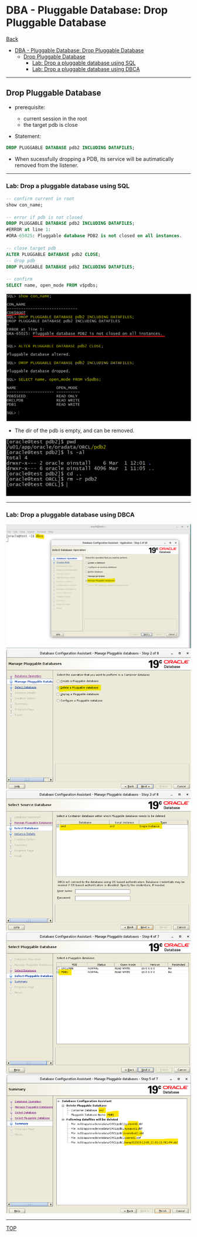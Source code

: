 # DBA - Pluggable Database: Drop Pluggable Database

[Back](../../index.md)

- [DBA - Pluggable Database: Drop Pluggable Database](#dba---pluggable-database-drop-pluggable-database)
  - [Drop Pluggable Database](#drop-pluggable-database)
    - [Lab: Drop a pluggable database using SQL](#lab-drop-a-pluggable-database-using-sql)
    - [Lab: Drop a pluggable database using DBCA](#lab-drop-a-pluggable-database-using-dbca)

---

## Drop Pluggable Database

- prerequisite:

  - current session in the root
  - the target pdb is close

- Statement:

```sql
DROP PLUGGABLE DATABASE pdb2 INCLUDING DATAFILES;

```

- When sucessfully dropping a PDB, its service will be autimatically removed from the listener.

---

### Lab: Drop a pluggable database using SQL

```sql
-- confirm current in root
show con_name;

-- error if pdb is not closed
DROP PLUGGABLE DATABASE pdb2 INCLUDING DATAFILES;
#ERROR at line 1:
#ORA-65025: Pluggable database PDB2 is not closed on all instances.

-- close target pdb
ALTER PLUGGABLE DATABASE pdb2 CLOSE;
-- drop pdb
DROP PLUGGABLE DATABASE pdb2 INCLUDING DATAFILES;

-- confirm
SELECT name, open_mode FROM v$pdbs;
```

![lab_pdb_drop_sql01](./pic/lab_pdb_drop_sql01.png)

- The dir of the pdb is empty, and can be removed.

![lab_pdb_drop_sql01](./pic/lab_pdb_drop_sql02.png)

---

### Lab: Drop a pluggable database using DBCA

![lab_pdb_drop_dbca](./pic/lab_pdb_drop_dbca01.png)
![lab_pdb_drop_dbca](./pic/lab_pdb_drop_dbca02.png)
![lab_pdb_drop_dbca](./pic/lab_pdb_drop_dbca03.png)
![lab_pdb_drop_dbca](./pic/lab_pdb_drop_dbca04.png)
![lab_pdb_drop_dbca](./pic/lab_pdb_drop_dbca05.png)

---

[TOP](#dba---pluggable-database-drop-pluggable-database)
